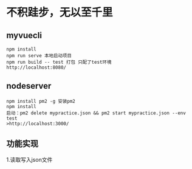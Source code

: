 # 不积跬步，无以至千里

## myvuecli
```
npm install
npm run serve 本地启动项目
npm run build -- test 打包 只配了test环境
http://localhost:8080/
```

## nodeserver
```
npm install pm2 -g 安装pm2
npm install 
启动：pm2 delete mypractice.json && pm2 start mypractice.json --env test
>http://localhost:3000/
```

## 功能实现
1.读取写入json文件
